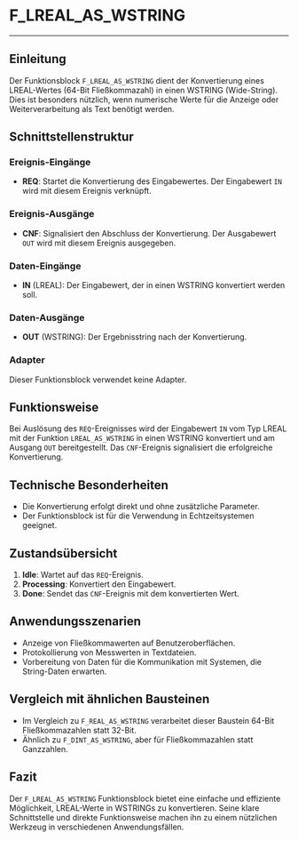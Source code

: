 # F_LREAL_AS_WSTRING

* * * * * * * * * *
## Einleitung
Der Funktionsblock `F_LREAL_AS_WSTRING` dient der Konvertierung eines LREAL-Wertes (64-Bit Fließkommazahl) in einen WSTRING (Wide-String). Dies ist besonders nützlich, wenn numerische Werte für die Anzeige oder Weiterverarbeitung als Text benötigt werden.

## Schnittstellenstruktur

### **Ereignis-Eingänge**
- **REQ**: Startet die Konvertierung des Eingabewertes. Der Eingabewert `IN` wird mit diesem Ereignis verknüpft.

### **Ereignis-Ausgänge**
- **CNF**: Signalisiert den Abschluss der Konvertierung. Der Ausgabewert `OUT` wird mit diesem Ereignis ausgegeben.

### **Daten-Eingänge**
- **IN** (LREAL): Der Eingabewert, der in einen WSTRING konvertiert werden soll.

### **Daten-Ausgänge**
- **OUT** (WSTRING): Der Ergebnisstring nach der Konvertierung.

### **Adapter**
Dieser Funktionsblock verwendet keine Adapter.

## Funktionsweise
Bei Auslösung des `REQ`-Ereignisses wird der Eingabewert `IN` vom Typ LREAL mit der Funktion `LREAL_AS_WSTRING` in einen WSTRING konvertiert und am Ausgang `OUT` bereitgestellt. Das `CNF`-Ereignis signalisiert die erfolgreiche Konvertierung.

## Technische Besonderheiten
- Die Konvertierung erfolgt direkt und ohne zusätzliche Parameter.
- Der Funktionsblock ist für die Verwendung in Echtzeitsystemen geeignet.

## Zustandsübersicht
1. **Idle**: Wartet auf das `REQ`-Ereignis.
2. **Processing**: Konvertiert den Eingabewert.
3. **Done**: Sendet das `CNF`-Ereignis mit dem konvertierten Wert.

## Anwendungsszenarien
- Anzeige von Fließkommawerten auf Benutzeroberflächen.
- Protokollierung von Messwerten in Textdateien.
- Vorbereitung von Daten für die Kommunikation mit Systemen, die String-Daten erwarten.

## Vergleich mit ähnlichen Bausteinen
- Im Vergleich zu `F_REAL_AS_WSTRING` verarbeitet dieser Baustein 64-Bit Fließkommazahlen statt 32-Bit.
- Ähnlich zu `F_DINT_AS_WSTRING`, aber für Fließkommazahlen statt Ganzzahlen.

## Fazit
Der `F_LREAL_AS_WSTRING` Funktionsblock bietet eine einfache und effiziente Möglichkeit, LREAL-Werte in WSTRINGs zu konvertieren. Seine klare Schnittstelle und direkte Funktionsweise machen ihn zu einem nützlichen Werkzeug in verschiedenen Anwendungsfällen.